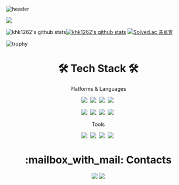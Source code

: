 ![header](https://capsule-render.vercel.app/api?type=soft&color=auto&height=150&section=header&text=khk1262&fontSize=70&animation=twinkling)

<p align="left">
  <a href="https://hits.seeyoufarm.com"><img src="https://hits.seeyoufarm.com/api/count/incr/badge.svg?url=https%3A%2F%2Fgithub.com%2Fkhk1262&count_bg=%2379C83D&title_bg=%23555555&icon=github.svg&icon_color=%23E7E7E7&title=hits&edge_flat=false"/></a>
</p>

![khk1262's github stats](https://github-readme-stats.vercel.app/api?username=khk1262&show_icons=true)[![khk1262's github stats](https://github-readme-stats.vercel.app/api/top-langs/?username=khk1262&show_icons=true&hide_border=true&title_color=004386&icon_color=004386&layout=compact)](https://github.com/khk1262)
[![Solved.ac
프로필](http://mazassumnida.wtf/api/v2/generate_badge?boj=khk1262)](https://solved.ac/khk1262) 

![trophy](https://github-profile-trophy.vercel.app/?username=khk1262)


<h1 align="center">🛠 Tech Stack 🛠</h3>

<p align="center"> Platforms & Languages </p>

<p align="center">
  <img src="https://img.shields.io/badge/Python-3766AB?style=flat-square&logo=Python&logoColor=white"/></a>&nbsp 
  <img src="https://img.shields.io/badge/Java-007396?style=flat-square&logo=Java&logoColor=white"/></a>&nbsp 
  <img src="https://img.shields.io/badge/C++-00599C?style=flat-square&logo=C%2B%2B&logoColor=white"/></a>&nbsp 
  <img src="https://img.shields.io/badge/C-A8B9CC?style=flat-square&logo=C&logoColor=white"/></a>&nbsp 
</p>
 <p align="center">
  <img src="https://img.shields.io/badge/ROS-22314E?style=flat-square&logo=ROS&logoColor=white"/></a>&nbsp 
  <img src="https://img.shields.io/badge/Arduino-0097D?style=flat-square&logo=Arduino&logoColor=white"/></a>&nbsp 
  <img src="https://img.shields.io/badge/OpenCV-5C3EE8?style=flat-square&logo=OpenCV&logoColor=white"/></a>&nbsp 
  <img src="https://img.shields.io/badge/Django-092E20?style=flat-square&logo=Django&logoColor=white"/></a>&nbsp 
</p>

<p align="center"> Tools </p>

<p align="center">
  <img src="https://img.shields.io/badge/PyCharm-000000?style=flat-square&logo=PyCharm&logoColor=white"/></a>&nbsp 
  <img src="https://img.shields.io/badge/Visual Studio-5C2D91?style=flat-square&logo=Visual Studio&logoColor=white"/></a>&nbsp 
  <img src="https://img.shields.io/badge/Visual Studio Code-007ACC?style=flat-square&logo=Visual Studio Code&logoColor=white"/></a>&nbsp 
  <img src="https://img.shields.io/badge/Intellij IDEA-000000?style=flat-square&logo=Intellij IDEA&logoColor=white"/></a>&nbsp 
  <br>
 </p>

<h1 align="center">:mailbox_with_mail: Contacts</h3>
<p align="center">
  <a href="mailto:khk1262@naver.com" target="_blank"><img src="https://img.shields.io/badge/khk1262@naver.com-03C75A?style=flat-square&logo=Naver&logoColor=white"/></a>
  <a href="mailto:khk1262@gmail.com" target="_blank"><img src="https://img.shields.io/badge/khk1262@gmail.com-EA4335?style=flat-square&logo=Gmail&logoColor=white"/></a>
</p>



